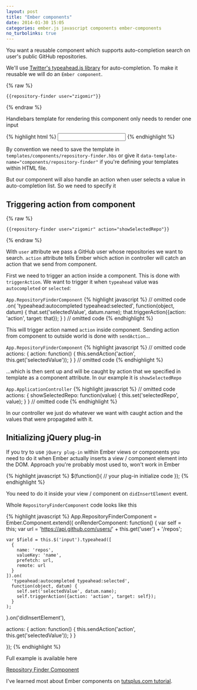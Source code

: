 ```yaml
---
layout: post
title: "Ember components"
date: 2014-01-30 15:05
categories: ember.js javascript components ember-components
no_turbolinks: true
---
```


You want a reusable component which supports auto-completion search on user's
public GitHub repositories.

We'll use [Twitter's typeahead.js library](http://twitter.github.io/typeahead.js/)
for auto-completion. To make it reusable we will do an `Ember component`.

{% raw %}
```
{{repository-finder user="zigomir"}}
```
{% endraw %}

Handlebars template for rendering this component only needs to render one input

{% highlight html %}
<input type="text" />
{% endhighlight %}

By convention we need to save the template in
`templates/components/repository-finder.hbs` or give it
`data-template-name="components/repository-finder"` if you're defining your
templates within HTML file.

But our component will also handle an action when user selects a value in
auto-completion list. So we need to specify it

## Triggering action from component

{% raw %}
```
{{repository-finder user="zigomir" action="showSelectedRepo"}}
```
{% endraw %}

With `user` attribute we pass a GitHub user whose repositories we want to search.
`action` attribute tells Ember which action in controller will catch an action
that we send from component.

First we need to trigger an action inside a component. This is done with
`triggerAction`. We want to trigger it when `typeahead` value was `autocompleted`
or `selected`:

`App.RepositoryFinderComponent`
{% highlight javascript %}
// omitted code
.on(
    'typeahead:autocompleted typeahead:selected',
    function(object, datum) {
      that.set('selectedValue', datum.name);
      that.triggerAction({action: 'action', target: that});
    }
  )
// omitted code
{% endhighlight %}

This will trigger action named `action` inside component. Sending action from
component to outside world is done with `sendAction`...

`App.RepositoryFinderComponent`
{% highlight javascript %}
// omitted code
actions: {
  action: function() {
    this.sendAction('action', this.get('selectedValue'));
  }
}
// omitted code
{% endhighlight %}

...which is then sent up and will be caught by action that we specified in
template as a component attribute. In our example it is `showSelectedRepo`

`App.ApplicationController`
{% highlight javascript %}
// omitted code
actions: {
  showSelectedRepo: function(value) {
    this.set('selectedRepo', value);
  }
}
// omitted code
{% endhighlight %}

In our controller we just do whatever we want with caught action and the values
that were propagated with it.

## Initializing jQuery plug-in

If you try to use `jQuery plug-in` within Ember views or components you need
to do it when Ember actually inserts a view / component element into the DOM.
Approach you're probably most used to, won't work in Ember

{% highlight javascript %}
$(function(){
  // your plug-in initialize code
});
{% endhighlight %}

You need to do it inside your view / component on `didInsertElement` event.

Whole `RepositoryFinderComponent` code looks like this

{% highlight javascript %}
App.RepositoryFinderComponent = Ember.Component.extend({
  onRenderComponent: function() {
    var self = this;
    var url = 'https://api.github.com/users/' + this.get('user') + '/repos';

    var $field = this.$('input').typeahead([
      {
        name: 'repos',
        valueKey: 'name',
        prefetch: url,
        remote: url
      }
    ]).on(
      'typeahead:autocompleted typeahead:selected',
      function(object, datum) {
        self.set('selectedValue', datum.name);
        self.triggerAction({action: 'action', target: self});
      }
    );
  }.on('didInsertElement'),

  actions: {
    action: function() {
      this.sendAction('action', this.get('selectedValue'));
    }
  }

});
{% endhighlight %}

Full example is available here

<a class="jsbin-embed" href="http://jsbin.com/oBABaBej/2/embed?html,js,output">
  Repository Finder Component</a>
<script src="http://static.jsbin.com/js/embed.js"></script>

I've learned most about Ember components on [tutsplus.com tutorial](http://net.tutsplus.com/tutorials/javascript-ajax/ember-components-a-deep-dive/).
